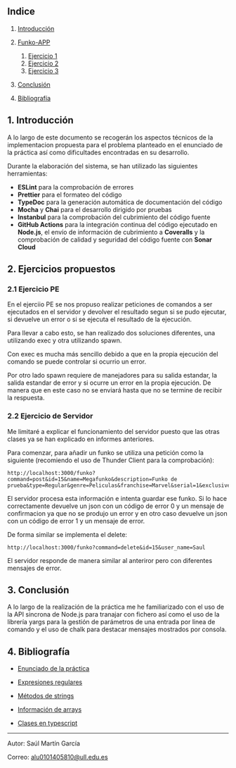 ## Indice

1. [Introducción](#1-introducción)

2. [Funko-APP](#2-funko-app)

   1. [Ejercicio 1](#21-ejercicio-PE)
   1. [Ejercicio 2](#22-ejercicio-2)
   1. [Ejercicio 3](#23-ejercicio-3)

3. [Conclusión](#3-conclusión)

4. [Bibliografía](#4-bibliografía)

## 1. Introducción

A lo largo de este documento se recogerán los aspectos técnicos de la implementacion propuesta para el problema planteado en el enunciado de la práctica así como dificultades encontradas en su desarrollo.

Durante la elaboración del sistema, se han utilizado las siguientes herramientas:

- **ESLint** para la comprobación de errores
- **Prettier** para el formateo del código
- **TypeDoc** para la generación automática de documentación del código
- **Mocha** y **Chai** para el desarrollo dirigido por pruebas
- **Instanbul** para la comprobación del cubrimiento del código fuente
- **GitHub Actions** para la integración continua del código ejecutado en **Node.js**, el envío de información de cubrimiento a **Coveralls** y la comprobación de calidad y seguridad del código fuente con **Sonar Cloud**

## 2. Ejercicios propuestos

### 2.1 Ejercicio PE

En el ejerciio PE se nos propuso realizar peticiones de comandos a ser ejecutados en el servidor y devolver el resultado segun si se pudo ejecutar, si devuelve un error o si se ejecuta el resultado de la ejecución.

Para llevar a cabo esto, se han realizado dos soluciones diferentes, una utilizando exec y otra utilizando spawn.

Con exec es mucha más sencillo debido a que en la propia ejecución del comando se puede controlar si ocurrio un error.

Por otro lado spawn requiere de manejadores para su salida estandar, la salida estandar de error y si ocurre un error en la propia ejecución. De manera que en este caso no se enviará hasta que no se termine de recibir la respuesta.

### 2.2 Ejercicio de Servidor

Me limitaré a explicar el funcionamiento del servidor puesto que las otras clases ya se han explicado en informes anteriores.

Para comenzar, para añadir un funko se utiliza una petición como la siguiente (recomiendo el uso de Thunder Client para la comprobación):

```
http://localhost:3000/funko?command=post&id=15&name=Megafunko&description=Funko de prueba&type=Regular&genre=Peliculas&franchise=Marvel&serial=1&exclusive=true&especial=none&price=15&user_name=Saul
```

El servidor procesa esta información e intenta guardar ese funko. Si lo hace correctamente devuelve un json con un código de error 0 y un mensaje de confirmacion ya que no se produjo un error y en otro caso devuelve un json con un código de error 1 y un mensaje de error.

De forma similar se implementa el delete:

```
http://localhost:3000/funko?command=delete&id=15&user_name=Saul
```

El servidor responde de manera similar al anteriror pero con diferentes mensajes de error.

## 3. Conclusión

A lo largo de la realización de la práctica me he familiarizado con el uso de la API sincrona de Node.js para tranajar con fichero así como el uso de la librería yargs para la gestión de parámetros de una entrada por linea de comando y el uso de chalk para destacar mensajes mostrados por consola.

## 4. Bibliografía

- [Enunciado de la práctica](https://ull-esit-inf-dsi-2223.github.io/prct10-fs-proc-sockets-funko-app/)

- [Expresiones regulares](https://developer.mozilla.org/es/docs/Web/JavaScript/Guide/Regular_Expressions)

- [Métodos de strings](https://www.w3schools.com/js/js_string_methods.asp)

- [Información de arrays](https://www.tutorialspoint.com/typescript/typescript_arrays.htm)

- [Clases en typescript](https://www.tutorialesprogramacionya.com/angularya/detalleconcepto.php?punto=23&codigo=23&inicio=20)

---

Autor: Saúl Martín García

Correo: alu0101405810@ull.edu.es

```

```
